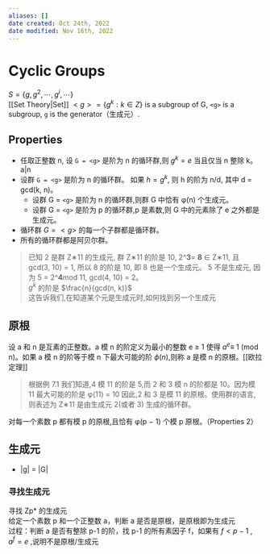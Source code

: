 ```yaml
---
aliases: []
date created: Oct 24th, 2022
date modified: Nov 16th, 2022
---
```


# Cyclic Groups
$S=\{g, g^ {2} ,\cdots ,  g^ {i} ,  \cdots \}$  
[[Set Theory|Set]] $<g> = \{g^{k}: k\in Z\}$ is a subgroup of G, `<g>` is a subgroup, `g` is the generator（生成元）.

## Properties
- 任取正整数 n, 设 `G = <g>` 是阶为 n 的循环群,则 $g^k= e$ 当且仅当 n 整除 k。a|n
- 设群 `G = <g>` 是阶为 n 的循环群。 如果 $h = g^k$, 则 h 的阶为 n/d, 其中 d = gcd(k, n)。
	- 设群 G = `<g>` 是阶为 n 的循环群,则群 G 中恰有 φ(n) 个生成元。
	- 设群 G = `<g>` 是阶为 p 的循环群,p 是素数,则 G 中的元素除了 e 之外都是生成元。
- 循环群 $G = <g>$ 的每一个子群都是循环群。
- 所有的循环群都是阿贝尔群。

> 已知 2 是群 Z∗11 的生成元, 群 Z∗11 的阶是 10, 2^**3**= **8** ∈ Z∗11, 且 gcd(3, 10) = 1, 所以 8 的阶是 10, 即 8 也是一个生成元。 5 不是生成元, 因为 5 = 2^**4**mod 11, gcd(4, 10) = 2。  
> $g^{k}$ 的阶是 $\frac{n}{gcd(n, k)}$  
> 这告诉我们,在知道某个元是生成元时,如何找到另一个生成元

## 原根
设 a 和 n 是互素的正整数。a 模 n 的阶定义为最小的整数 e ≥ 1 使得 $a^e$≡ 1 (mod n)。如果 a 模 n 的阶等于模 n 下最大可能的阶 $\phi(n)$,则称 a 是模 n 的原根。[[欧拉定理]]

> 根据例 7.1 我们知道,4 模 11 的阶是 5,而 2 和 3 模 n 的阶都是 10。因为模 11 最大可能的阶是 φ(11) = 10 因此,2 和 3 是模 11 的原根。使用群的语言,则表述为 Z∗11 是由生成元 2(或者 3) 生成的循环群。

对每一个素数 p 都有模 p 的原根,且恰有 φ(p − 1) 个模 p 原根。（Properties 2）

## 生成元
- |g| = |G|

### 寻找生成元
寻找 Zp* 的生成元  
给定一个素数 p 和一个正整数 a，判断 a 是否是原根，是原根即为生成元  
过程：判断 a 是否有整除 p-1 的阶，找 p-1 的所有素因子 f，如果有 $f<p-1$ , $a^{f} = e$ ,说明不是原根/生成元

